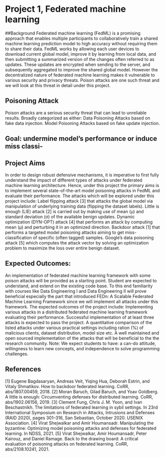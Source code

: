 # Project 1, Federated machine learning

##Background
Federated machine learning (FedML) is a promising approach that enables multiple participants to collaboratively train a shared machine
learning prediction model to high accuracy without requiring them to share their data. FedML works by allowing each user devices to download
current global model, improve it by learning from local data, and then submitting a summarized version of the changes often referred to as
updates. These updates are encrypted when sending to the server, and subsequently aggregated to improve the shared global model. However
the decentralized nature of federated machine learning makes it vulnerable to various security and privacy threats. Poison attacks are one such
threat and we will look at this threat in detail under this project.

## Poisoning Attack
Poison attacks are a serious security threat that can lead to
unreliable results. 
Broadly categorized as either:
Data Poisoning Attacks based on fake data injection.
Model Poisoning Attacks based on fake update injection.

## Goal: undermine model’s performance or induce miss classi-

## Project Aims
In order to design robust defensive mechanisms, it is imperative to first fully understand the impact of different types of attacks under federated
machine learning architecture. Hence, under this project the primary aims is to implement several state-of-the-art model poisoning attacks in
FedML and evaluate their performance. The attacks which will be explored under this project include:
Label flipping attack [3] that attacks the global model via manipulation of underlying training data (flipping the dataset labels).
Little is enough (LIE) attack [2] is carried out by making use of mean (μ) and standard deviation (σ) of the available benign updates.
Dynamic optimization (DYN-OPT) attack [4] that performs an attack by computing mean (μ) and perturbing it in an optimized direction.
Backdoor attack [1] that performs a targeted model poisoning attacks aiming to get miss-classification of specific (often tagged) samples.
Google’s data poisoning attack [5] which computes the attack vector by solving an optimization problem to maximize the loss over entire
benign dataset.

## Expected Outcomes:
An implementation of federated machine learning framework with some poison attacks will be provided as a starting point. Student are
expected to understand, and extend on the existing code base. To this end familiarity with courses like Data Engineering I and Data Engineering
II will prove beneficial especially the part that introduced FEDn: A Scalable Federated Machine Learning Framework since we will implement all
attacks under this framework. The expected outcomes of the project include:
Implementing various attacks in a distributed federated machine learning framework evaluating their performance. Successful
implementation of at least three attacks is expected to pass the project.
A quantitative comparison of the listed attacks under various practical settings including ration (%) of malicious clients, dataset distribution,
model size etc.
A well maintained and open sourced implementation of the attacks that will be beneficial to the the research community.
Note: We expect students to have: a can-do attitude, willingness to learn new concepts, and independence to solve programming challenges.

## References
[1] Eugene Bagdasaryan, Andreas Veit, Yiqing Hua, Deborah Estrin, and Vitaly Shmatikov. How to backdoor federated learning. CoRR, abs/1807.00459, 2018.
[2] Moran Baruch, Gilad Baruch, and Yoav Goldberg. A little is enough: Circumventing defenses for distributed learning. CoRR, abs/1902.06156, 2019.
[3] Clement Fung, Chris J. M. Yoon, and Ivan Beschastnikh. The limitations of federated learning in sybil settings. In 23rd International Symposium on Research in Attacks,
Intrusions and Defenses (RAID 2020), pages 301–316, San Sebastian, October 2020. USENIX Association.
[4] Virat Shejwalkar and Amir Houmansadr. Manipulating the byzantine: Optimizing model poisoning attacks and defenses for federated learning. In NDSS, 2021.
[5] Virat Shejwalkar, Amir Houmansadr, Peter Kairouz, and Daniel Ramage. Back to the drawing board: A critical evaluation of poisoning attacks on federated learning.
CoRR, abs/2108.10241, 2021.
